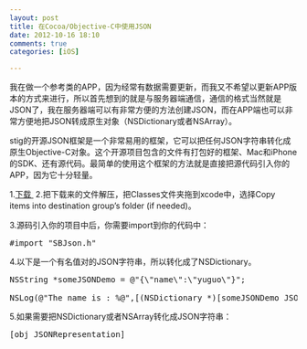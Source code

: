 ```yaml
---
layout: post
title: 在Cocoa/Objective-C中使用JSON
date: 2012-10-16 18:10
comments: true
categories: [iOS]

---
```


我在做一个参考类的APP，因为经常有数据需要更新，而我又不希望以更新APP版本的方式来进行，所以首先想到的就是与服务器端通信，通信的格式当然就是JSON了，我在服务器端可以有非常方便的方法创建JSON，而在APP端也可以非常方便地把JSON转成原生对象（NSDictionary或者NSArray）。

stig的开源JSON框架是一个非常易用的框架，它可以把任何JSON字符串转化成原生Objective-C对象。这个开源项目包含的文件有打包好的框架、Mac和iPhone的SDK、还有源代码。最简单的使用这个框架的方法就是直接把源代码引入你的APP，因为它十分轻量。

1.<a href="https://github.com/stig/json-framework">下载 </a>
2.把下载来的文件解压，把Classes文件夹拖到xcode中，选择Copy items into destination group’s folder (if needed)。

3.源码引入你的项目中后，你需要import到你的代码中：
<pre>#import "SBJson.h"</pre>
4.以下是一个有名值对的JSON字符串，所以转化成了NSDictionary。
<pre>NSString *someJSONDemo = @"{\"name\":\"yuguo\"}";

NSLog(@"The name is : %@",[(NSDictionary *)[someJSONDemo JSONValue] objectForKey:@"name"]);</pre>
5.如果需要把NSDictionary或者NSArray转化成JSON字符串：
<pre>[obj JSONRepresentation]</pre>
